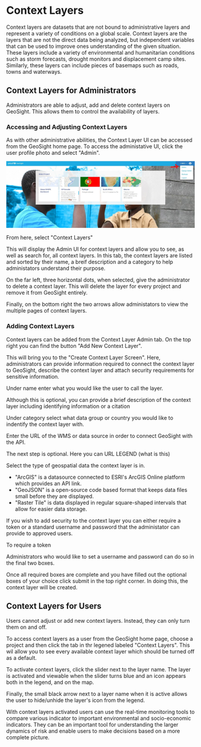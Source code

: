 # Context Layers
Context layers are datasets that are not bound to administrative layers and represent a variety of conditions on a global scale. Context layers are the layers that are not the direct data being analyzed, but independent variables that can be used to improve ones understanding of the given situation. These layers include a variety of environmental and humanitarian conditions such as storm forecasts, drought monitors and displacement camp sites. Similarly, these layers can include pieces of basemaps  such as roads, towns and waterways. 

## Context Layers for Administrators
Administrators are able to adjust, add and delete context layers on GeoSight. This allows them to control the availability of layers.

### Accessing and Adjusting Context Layers
As with other administrative abilities, the Context Layer UI can be accessed from the GeoSight home page. To access the administative UI, click the user profile photo and select "Admin".

![GeoSight Home Page](img/context_layer_access_adminUI.jpg)

From here, select "Context Layers"



This will display the Admin UI for context layers and allow you to see, as well as search for, all context layers. In this tab, the context layers are listed and sorted by their name, a breif description and a category to help administators understand their purpose.



On the far left, three horizontal dots, when selected, give the administrator to delete a context layer. This will delete the layer for every project and remove it from GeoSight entirely. 



Finally, on the bottom right the two arrows allow administators to view the multiple pages of context layers.



### Adding Context Layers
Context layers can be added from the Context Layer Admin tab. On the top right you can find the button "Add New Context Layer".



This will bring you to the "Create Context Layer Screen". Here, administrators can provide information required to connect the context layer to GeoSight, describe the context layer and attach security requirements for sensitive information.



Under name enter what you would like the user to call the layer.



Although this is optional, you can provide a brief description of the context layer including identifying information or a citation



Under category select what data group or country you would like to indentify the context layer with.



Enter the URL of the WMS or data source in order to connect GeoSight with the API.



The next step is optional. Here you can URL LEGEND (what is this)



Select the type of geospatial data the context layer is in. 
- "ArcGIS" is a datasource connected to ESRI's ArcGIS Online platform which provides an API link.
- "GeoJSON" is a open-source code based format that keeps data files small before they are displayed.
- "Raster Tile" is data displayed in regular square-shaped intervals that allow for easier data storage.

If you wish to add security to the context layer you can either require a token or a standard username and password that the administator can provide to approved users.



To require a token



Administrators who would like to set a username and password can do so in the final two boxes.

Once all required boxes are complete and you have filled out the optional boxes of your choice click submit in the top right corner. In doing this, the context layer will be created.

## Context Layers for Users
Users cannot adjust or add new context layers. Instead, they can only turn them on and off.

To access context layers as a user from the GeoSight home page, choose a project and then click the tab in thr legened labeled "Context Layers". This wil allow you to see every available context layer which should be turned off as a default. 

To activate context layers, click the slider next to the layer name. The layer is activated and viewable when the slider turns blue and an icon appears both in the legend, and on the map.

Finally, the small black arrow next to a layer name when it is active allows the user to hide/unhide the layer's icon from the legend.

With context layers activated users can use the real-time monitoring tools to compare various indicator to important environmental and socio-economic indicators. They can be an important tool for understanding the larger dynamics of risk and enable users to make decisions based on a more complete picture.
